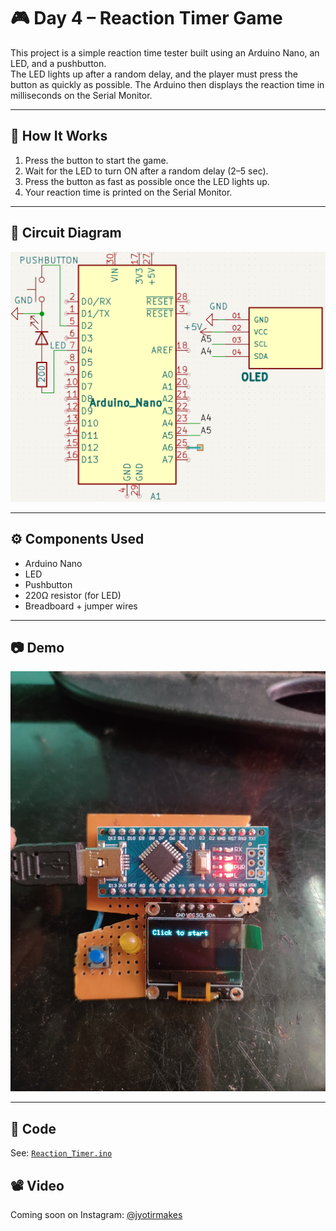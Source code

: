 # 🎮 Day 4 – Reaction Timer Game

This project is a simple reaction time tester built using an Arduino Nano, an LED, and a pushbutton.  
The LED lights up after a random delay, and the player must press the button as quickly as possible. The Arduino then displays the reaction time in milliseconds on the Serial Monitor.

---

## 🧠 How It Works

1. Press the button to start the game.
2. Wait for the LED to turn ON after a random delay (2–5 sec).
3. Press the button as fast as possible once the LED lights up.
4. Your reaction time is printed on the Serial Monitor.

---

## 🔌 Circuit Diagram

![Circuit](./Circuit_Diagram.png)

---

## ⚙️ Components Used

- Arduino Nano
- LED
- Pushbutton
- 220Ω resistor (for LED)
- Breadboard + jumper wires

---

## 📷 Demo

![Demo](./Demo_Image.jpg)

---

## 🧾 Code

See: [`Reaction_Timer.ino`](./Reaction_Timer.ino)


## 📽️ Video
Coming soon on Instagram: [@jyotirmakes](https://www.instagram.com/jyotirmakes?igsh=dXhyYWc5bWsyMWgw)
